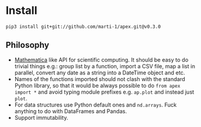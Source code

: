 # Install

```
pip3 install git+git://github.com/marti-1/apex.git@v0.3.0
```
## Philosophy

* [Mathematica](https://en.wikipedia.org/wiki/Wolfram_Mathematica) like API for scientific computing. It should be easy to do trivial things e.g.: group list by a function, import a CSV file, map a list in parallel, convert any date as a string into a DateTime object and etc.
* Names of the functions imported should not clash with the standard Python library, so that it would be always possible to do `from apex import *` and avoid typing module prefixes e.g. `ap.plot` and instead just `plot`.
* For data structures use Python default ones and `nd.arrays`. Fuck anything to do with DataFrames and Pandas.
* Support immutability.
